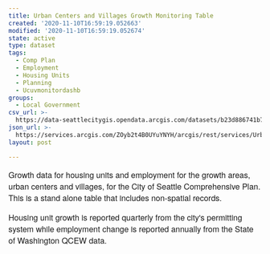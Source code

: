 ```yaml
---
title: Urban Centers and Villages Growth Monitoring Table
created: '2020-11-10T16:59:19.052663'
modified: '2020-11-10T16:59:19.052674'
state: active
type: dataset
tags:
  - Comp Plan
  - Employment
  - Housing Units
  - Planning
  - Ucuvmonitordashb
groups:
  - Local Government
csv_url: >-
  https://data-seattlecitygis.opendata.arcgis.com/datasets/b23d886741b74ee3b6ee2b96a79ed93f_2.csv?outSR=%7B%22latestWkid%22%3A2926%2C%22wkid%22%3A2926%7D
json_url: >-
  https://services.arcgis.com/ZOyb2t4B0UYuYNYH/arcgis/rest/services/Urban_Centers_and_Villages_Growth_Monitoring/FeatureServer/2
layout: post

---
```

<p style='font-family: &quot;Avenir LT W01 35 Light&quot;, &quot;Avenir Next&quot;, Avenir, &quot;Helvetica Neue&quot;, Helvetica, Arial, sans-serif; font-size: 16px;'>Growth data for housing units and employment for the growth areas, urban centers and villages, for the City of Seattle Comprehensive Plan. This is a stand alone table that includes non-spatial records.</p><p style='font-family: &quot;Avenir LT W01 35 Light&quot;, &quot;Avenir Next&quot;, Avenir, &quot;Helvetica Neue&quot;, Helvetica, Arial, sans-serif; font-size: 16px;'></p><p style='font-family: &quot;Avenir LT W01 35 Light&quot;, &quot;Avenir Next&quot;, Avenir, &quot;Helvetica Neue&quot;, Helvetica, Arial, sans-serif; font-size: 16px;'>Housing unit growth is reported quarterly from the city's permitting system while employment change is reported annually from the State of Washington QCEW data.</p>
